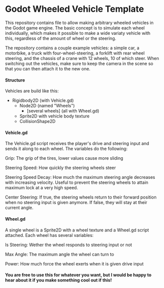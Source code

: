 # Godot Wheeled Vehicle Template


This repository contains file to allow making arbitrary wheeled vehicles in the Godot game engine. The basic concept is to simulate each wheel individually, which makes it possible to make a wide variaty vehicle with this, regardless of the amount of wheel or the steering.

The repository contains a couple example vehicles: a simple car, a motorbike, a truck with four-wheel-steering, a forklift with rear wheel steering, and the chassis of a crane with 12 wheels, 10 of which steer. When switching out the vehicles, make sure to keep the camera in the scene so that you can then attach it to the new one.

#### Structure
Vehicles are build like this:

- Rigidbody2D (with Vehicle.gd)
	- Node2D (named "Wheels")
		- [several wheels] (all with Wheel.gd)
	- Sprite2D with vehicle body texture
	- CollisionShape2D
	
#### Vehicle.gd
The Vehicle.gd script receives the player's drive and steering input and sends it along to each wheel. The variables do the following:

Grip: The grip of the tires, lower values cause more sliding

Steering Speed: How quickly the steering wheels steer

Steering Speed Decay: How much the maximum steering angle decreases with increasing velocity. Useful to prevent the steering wheels to attain maximum lock at a very high speed.

Center Steering: If true, the steering wheels return to their forward position when no steering input is given anymore. If false, they will stay at their current angle.

#### Wheel.gd
A single wheel is a Sprite2D with a wheel texture and a Wheel.gd script attached. Each wheel has several variables:

Is Steering: Wether the wheel responds to steering input or not

Max Angle: The maximum angle the wheel can turn to

Power: How much force the wheel exerts when it is given drive input


#### You are free to use this for whatever you want, but I would be happy to hear about it if you make something cool out if this!

